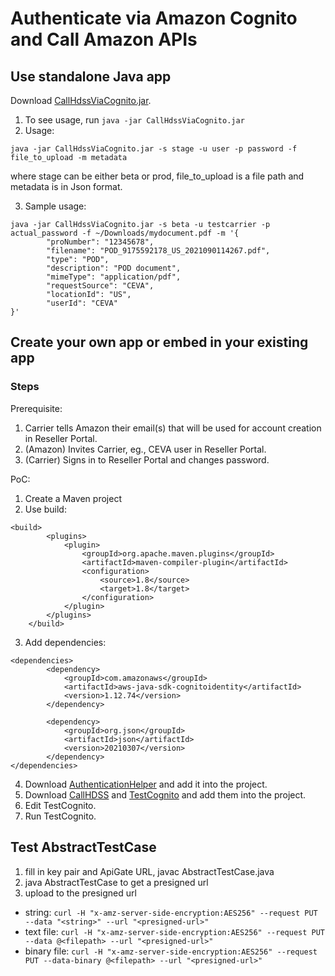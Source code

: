 # Authenticate via Amazon Cognito and Call Amazon APIs
## Use standalone Java app
Download [CallHdssViaCognito.jar](https://github.com/doublexia/AWSBasicAuthorizer/blob/main/CallHdssViaCognito.jar).
1. To see usage, run `java -jar CallHdssViaCognito.jar`
2. Usage: 
```
java -jar CallHdssViaCognito.jar -s stage -u user -p password -f file_to_upload -m metadata
```
where stage can be either beta or prod, file_to_upload is a file path and metadata is in Json format.

3. Sample usage: 
```
java -jar CallHdssViaCognito.jar -s beta -u testcarrier -p actual_password -f ~/Downloads/mydocument.pdf -m '{
        "proNumber": "12345678",
        "filename": "POD_9175592178_US_2021090114267.pdf",
        "type": "POD",
        "description": "POD document",
        "mimeType": "application/pdf",
        "requestSource": "CEVA",
        "locationId": "US",
        "userId": "CEVA"
}' 
```
## Create your own app or embed in your existing app
### Steps
Prerequisite:
1. Carrier tells Amazon their email(s) that will be used for account creation in Reseller Portal.
1. (Amazon) Invites Carrier, eg., CEVA user in Reseller Portal.
2. (Carrier) Signs in to Reseller Portal and changes password. 

PoC:
1. Create a Maven project
2. Use build:
```
<build>
        <plugins>
            <plugin>
                <groupId>org.apache.maven.plugins</groupId>
                <artifactId>maven-compiler-plugin</artifactId>
                <configuration>
                    <source>1.8</source>
                    <target>1.8</target>
                </configuration>
            </plugin>
        </plugins>
    </build>
```
3. Add dependencies:
```
<dependencies>
        <dependency>
            <groupId>com.amazonaws</groupId>
            <artifactId>aws-java-sdk-cognitoidentity</artifactId>
            <version>1.12.74</version>
        </dependency>

        <dependency>
            <groupId>org.json</groupId>
            <artifactId>json</artifactId>
            <version>20210307</version>
        </dependency>
</dependencies>
```
4. Download [AuthenticationHelper](https://github.com/doublexia/aws-cognito-java-desktop-app/blob/master/src/main/java/com/amazonaws/sample/cognitoui/AuthenticationHelper.java) and add it into the project.
5. Download [CallHDSS](CallHDSS.java) and [TestCognito](TestCognito.java) and add them into the project.
6. Edit TestCognito.
7. Run TestCognito.



## Test AbstractTestCase
1. fill in key pair and ApiGate URL, javac AbstractTestCase.java
2. java AbstractTestCase to get a presigned url
3. upload to the presigned url
  * string: `curl -H "x-amz-server-side-encryption:AES256" --request PUT --data "<string>" --url "<presigned-url>"`
  * text file: `curl -H "x-amz-server-side-encryption:AES256" --request PUT --data @<filepath> --url "<presigned-url>"`
  * binary file: `curl -H "x-amz-server-side-encryption:AES256" --request PUT --data-binary @<filepath> --url "<presigned-url>"`


